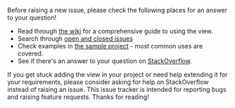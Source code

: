 Before raising a new issue, please check the following places for an answer to your question!

* Read through [the wiki](https://github.com/davemorrissey/subsampling-scale-image-view/wiki) for a comprehensive guide to using the view.
* Search through [open and closed issues](https://github.com/davemorrissey/subsampling-scale-image-view/issues?utf8=%E2%9C%93&q=is%3Aissue)
* Check examples in [the sample project](https://github.com/davemorrissey/subsampling-scale-image-view/tree/master/sample/src/com/davemorrissey/labs/subscaleview/sample) - most common uses are covered.
* See if there's an answer to your question on [StackOverflow](http://stackoverflow.com/).

If you get stuck adding the view in your project or need help extending it for your requirements, please consider asking for help on StackOverflow instead of raising an issue. This issue tracker is intended for reporting bugs and raising feature requests.
Thanks for reading!
